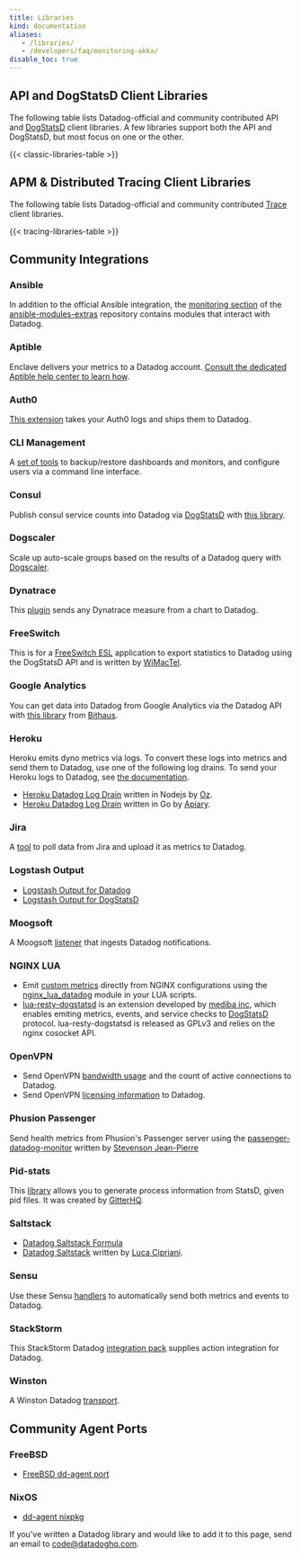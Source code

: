 ```yaml
---
title: Libraries
kind: documentation
aliases:
   - /libraries/
   - /developers/faq/monitoring-akka/
disable_toc: true
---
```


## API and DogStatsD Client Libraries

The following table lists Datadog-official and community contributed API and [DogStatsD][1] client libraries. A few libraries support both the API and DogStatsD, but most focus on one or the other.

{{< classic-libraries-table >}}

## APM & Distributed Tracing Client Libraries

The following table lists Datadog-official and community contributed [Trace][2] client libraries.

{{< tracing-libraries-table >}}

## Community Integrations

### Ansible
In addition to the official Ansible integration, the [monitoring section][3] of the [ansible-modules-extras][4] repository contains modules that interact with Datadog.

### Aptible
Enclave delivers your metrics to a Datadog account. [Consult the dedicated Aptible help center to learn how][5].

### Auth0
[This extension][6] takes your Auth0 logs and ships them to Datadog.

### CLI Management
A [set of tools][7] to backup/restore dashboards and monitors, and configure users via a command line interface.

### Consul
Publish consul service counts into Datadog via [DogStatsD][1] with [this library][8].

### Dogscaler
Scale up auto-scale groups based on the results of a Datadog query with [Dogscaler][9].

### Dynatrace
This [plugin][10] sends any Dynatrace measure from a chart to Datadog.

### FreeSwitch
This is for a [FreeSwitch ESL][11] application to export statistics to Datadog using the DogStatsD API and is written by [WiMacTel][12].

### Google Analytics
You can get data into Datadog from Google Analytics via the Datadog API with [this library][13] from [Bithaus][14].

### Heroku
Heroku emits dyno metrics via logs. To convert these logs into metrics and send them to Datadog, use one of the following log drains. To send your Heroku logs to Datadog, see [the documentation][41].

  * [Heroku Datadog Log Drain][37] written in Nodejs by [Oz][38].
  * [Heroku Datadog Log Drain][39] written in Go by [Apiary][40].


### Jira
A [tool][42] to poll data from Jira and upload it as metrics to Datadog.

### Logstash Output
  * [Logstash Output for Datadog][15]
  * [Logstash Output for DogStatsD][16]

### Moogsoft
A Moogsoft [listener][17] that ingests Datadog notifications.

### NGINX LUA
  * Emit [custom metrics][18] directly from NGINX configurations using the [nginx_lua_datadog][19] module in your LUA scripts.
  * [lua-resty-dogstatsd][20] is an extension developed by  [mediba inc][21], which enables emiting metrics, events, and service checks to [DogStatsD][1] protocol. lua-resty-dogstatsd is released as GPLv3 and relies on the nginx cosocket API.

### OpenVPN
  * Send OpenVPN [bandwidth usage][22] and the count of active connections to Datadog.
  * Send OpenVPN [licensing information][23] to Datadog.

### Phusion Passenger
Send health metrics from Phusion's Passenger server using the [passenger-datadog-monitor][24] written by [Stevenson Jean-Pierre][25]

### Pid-stats
This [library][26] allows you to generate process information from StatsD, given pid files. It was created by [GitterHQ][27].

### Saltstack
  * [Datadog Saltstack Formula][28]
  * [Datadog Saltstack][29] written by [Luca Cipriani][30].

### Sensu
Use these Sensu [handlers][31] to automatically send both metrics and events to Datadog.

### StackStorm

This StackStorm Datadog [integration pack][32] supplies action integration for Datadog.

### Winston
A Winston Datadog [transport][33].

## Community Agent Ports

### FreeBSD
  * [FreeBSD dd-agent port][34]

### NixOS
  * [dd-agent nixpkg][35]

If you've written a Datadog library and would like to add it to this page, send an email to [code@datadoghq.com][36].

[1]: /developers/dogstatsd
[2]: /tracing
[3]: https://docs.ansible.com/ansible/list_of_monitoring_modules.html
[4]: https://github.com/ansible/ansible-modules-extras
[5]: https://www.aptible.com/documentation/enclave/reference/metrics/metric-drains/datadog.html
[6]: https://github.com/BetaProjectWave/auth0-logs-to-datadog
[7]: https://github.com/keirans/datadog-management
[8]: https://github.com/zendesk/consul2dogstats
[9]: https://github.com/cvent/dogscaler
[10]: https://github.com/Dynatrace/Dynatrace-AppMon-Datadog-Plugin
[11]: https://github.com/wimactel/FreeSwitch-DataDog-Metrics
[12]: https://github.com/wimactel
[13]: https://github.com/bithauschile/datadog-ga
[14]: https://blog.bithaus.cl/2016/04/20/realtime-google-analytics-metrics-in-datadog
[15]: https://www.elastic.co/guide/en/logstash/current/plugins-outputs-datadog.html
[16]: https://github.com/brigade/logstash-output-dogstatsd
[17]: https://docs.moogsoft.com/display/060102/Datadog+Solution+Pak
[18]: /developers/metrics/custom_metrics
[19]: https://github.com/simplifi/ngx_lua_datadog
[20]: https://github.com/mediba-system/lua-resty-dogstatsd
[21]: http://www.mediba.jp
[22]: https://github.com/byronwolfman/dd-openvpn
[23]: https://github.com/denniswebb/datadog-openvpn
[24]: https://github.com/Sjeanpierre/passenger-datadog-monitor
[25]: https://github.com/Sjeanpierre
[26]: https://github.com/gitterHQ/pid-stats
[27]: https://github.com/gitterHQ
[28]: https://github.com/DataDog/datadog-formula
[29]: https://gist.github.com/mastrolinux/6175280
[30]: https://gist.github.com/mastrolinux
[31]: https://github.com/sensu-plugins/sensu-plugins-datadog
[32]: https://github.com/StackStorm-Exchange/stackstorm-datadog
[33]: https://github.com/sparkida/winston-datadog
[34]: https://github.com/urosgruber/dd-agent-FreeBSD
[35]: https://github.com/NixOS/nixpkgs/tree/master/pkgs/tools/networking/dd-agent
[36]: mailto:code@datadoghq.com
[37]: https://github.com/ozinc/heroku-datadog-drain
[38]: https://corp.oz.com/
[39]: https://github.com/apiaryio/heroku-datadog-drain-golang
[40]: https://apiary.io/
[41]: /logs/guide/collect-heroku-logs
[42]: https://github.com/evernote/jiradog
